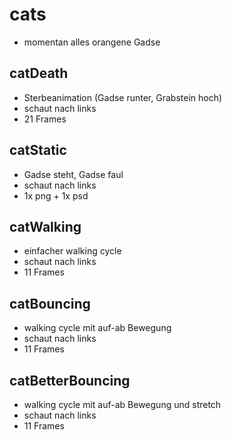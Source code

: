 # cats
- momentan alles orangene Gadse

## catDeath
- Sterbeanimation (Gadse runter, Grabstein hoch)
- schaut nach links
- 21 Frames

## catStatic
- Gadse steht, Gadse faul
- schaut nach links
- 1x png + 1x psd

## catWalking
- einfacher walking cycle
- schaut nach links
- 11 Frames

## catBouncing
- walking cycle mit auf-ab Bewegung
- schaut nach links
- 11 Frames

## catBetterBouncing
- walking cycle mit auf-ab Bewegung und stretch
- schaut nach links
- 11 Frames